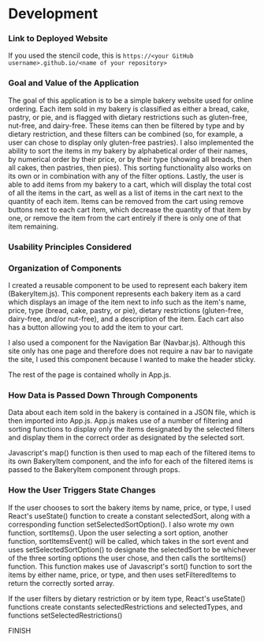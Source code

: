 # Development

### Link to Deployed Website
If you used the stencil code, this is `https://<your GitHub username>.github.io/<name of your repository>`

### Goal and Value of the Application

The goal of this application is to be a simple bakery website used for online ordering. Each item sold in my bakery is classified as either a bread, cake, pastry, or pie, and is flagged with dietary restrictions such as gluten-free, nut-free, and dairy-free. These items can then be filtered by type and by dietary restriction, and these filters can be combined (so, for example, a user can chose to display only gluten-free pastries). I also implemented the ability to sort the items in my bakery by alphabetical order of their names, by numerical order by their price, or by their type (showing all breads, then all cakes, then pastries, then pies). This sorting functionality also works on its own or in combination with any of the filter options. Lastly, the user is able to add items from my bakery to a cart, which will display the total cost of all the items in the cart, as well as a list of items in the cart next to the quantity of each item. Items can be removed from the cart using remove buttons next to each cart item, which decrease the quantity of that item by one, or remove the item from the cart entirely if there is only one of that item remaining.

### Usability Principles Considered

### Organization of Components

I created a reusable component to be used to represent each bakery item (BakeryItem.js). This component represents each bakery item as a card which displays an image of the item next to info such as the item's name, price, type (bread, cake, pastry, or pie), dietary restrictions (gluten-free, dairy-free, and/or nut-free), and a description of the item. Each cart also has a button allowing you to add the item to your cart. 

I also used a component for the Navigation Bar (Navbar.js). Although this site only has one page and therefore does not require a nav bar to navigate the site, I used this component because I wanted to make the header sticky. 

The rest of the page is contained wholly in App.js. 

### How Data is Passed Down Through Components

Data about each item sold in the bakery is contained in a JSON file, which is then imported into App.js. App.js makes use of a number of filtering and sorting functions to display only the items designated by the selected filters and display them in the correct order as designated by the selected sort. 

Javascript's map() function is then used to map each of the filtered items to its own BakeryItem component, and the info for each of the filtered items is passed to the BakeryItem component through props. 

### How the User Triggers State Changes

If the user chooses to sort the bakery items by name, price, or type, I used React's useState() function to create a constant selectedSort, along with a corresponding function setSelectedSortOption(). I also wrote my own function, sortItems(). Upon the user selecting a sort option, another function, sortItemsEvent() will be called, which takes in the sort event and uses setSelectedSortOption() to designate the selectedSort to be whichever of the three sorting options the user chose, and then calls the sortItems() function. This function makes use of Javascript's sort() function to sort the items by either name, price, or type, and then uses setFilteredItems to return the correctly sorted array. 

If the user filters by dietary restriction or by item type, React's useState() functions create constants selectedRestrictions and selectedTypes, and functions setSelectedRestrictions()

FINISH 

